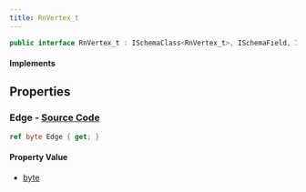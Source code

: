 ```yaml
---
title: RnVertex_t
---
```


```csharp
public interface RnVertex_t : ISchemaClass<RnVertex_t>, ISchemaField, ISchemaClass, INativeHandle
```

#### Implements

## Properties

### **Edge** - [Source Code](https://github.com/swiftly-solution/swiftlys2/blob/main/managed/src/SwiftlyS2.Generated/Schemas/Interfaces/RnVertex_t.cs#L16)

```csharp
ref byte Edge { get; }
```

#### Property Value

- [byte](https://learn.microsoft.com/dotnet/api/system.byte)

